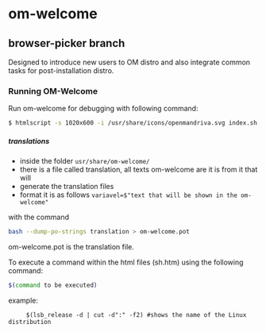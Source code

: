 # om-welcome
## browser-picker branch

Designed to introduce new users to OM distro and
also integrate common tasks for post-installation distro.


### Running OM-Welcome
Run om-welcome for debugging with following command:
```sh
$ htmlscript -s 1020x600 -i /usr/share/icons/openmandriva.svg index.sh.htm
```

##### translations
* inside the folder ```usr/share/om-welcome/ ```
* there is a file called translation, all texts om-welcome are it is from it that will 
* generate the translation files
* format it is as follows
```variavel=$"text that will be shown in the om-welcome"```

with the command
```sh
bash --dump-po-strings translation > om-welcome.pot
```

om-welcome.pot is the translation file.

To execute a command within the html files (sh.htm) using the following command:
```sh
$(command to be executed)
```

example: 
```
     $(lsb_release -d | cut -d":" -f2) #shows the name of the Linux distribution
```      

